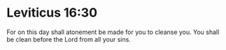 # Leviticus 16:30

For on this day shall atonement be made for you to cleanse you. You shall be clean before the Lord from all your sins.
